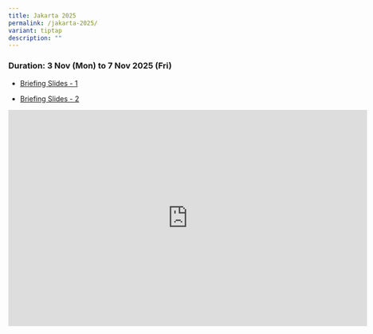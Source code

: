 ```yaml
---
title: Jakarta 2025
permalink: /jakarta-2025/
variant: tiptap
description: ""
---
```

<h3>Duration: 3 Nov (Mon) to 7 Nov 2025 (Fri)</h3>
<ul data-tight="true" class="tight">
<li>
<p><a href="/files/YISHUN_SEC_TO_JAKARTA_SLIDES_1.pdf" rel="noopener noreferrer nofollow" target="_blank">Briefing Slides - 1</a>
</p>
</li>
<li>
<p><a href="/files/School_Briefing_Slides__Jakarta__1.pdf" rel="noopener noreferrer nofollow" target="_blank">Briefing Slides - 2</a>
</p>
</li>
</ul>
<p></p>
<div class="iframe-wrapper">
<iframe height="434" width="720" allowfullscreen="true" frameborder="0" src="https://docs.google.com/presentation/d/e/2PACX-1vSop2T82pU7EASGMGbPTVgaE8h7i11BVNjFSGZs_c8mmvPffUuscnCLjrKYZK3TWBGA8cstfUIv8-nu/pubembed?start=true&amp;loop=true&amp;delayms=3000"></iframe>
</div>
<p></p>